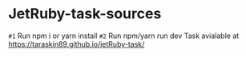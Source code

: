 # JetRuby-task-sources

`#1` Run npm i or yarn install
`#2` Run npm/yarn run dev
Task avialable at https://taraskin89.github.io/jetRuby-task/
